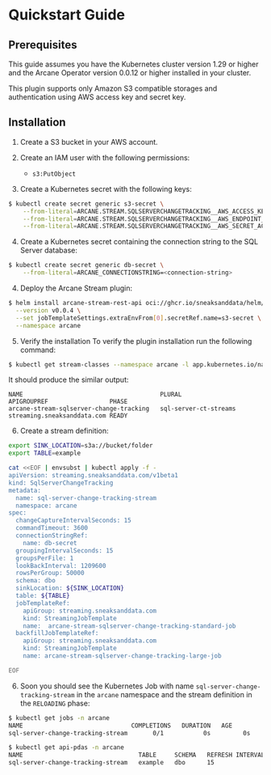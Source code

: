 ﻿# Quickstart Guide

## Prerequisites

This guide assumes you have the Kubernetes cluster version 1.29 or higher and the Arcane Operator version
0.0.12 or higher installed in your cluster.

This plugin supports only Amazon S3 compatible storages and authentication using AWS access key and secret key.

## Installation

1. Create a S3 bucket in your AWS account.
2. Create an IAM user with the following permissions:
    - `s3:PutObject`

3. Create a Kubernetes secret with the following keys:
```bash
$ kubectl create secret generic s3-secret \
    --from-literal=ARCANE.STREAM.SQLSERVERCHANGETRACKING__AWS_ACCESS_KEY_ID=<access-key-id> \
    --from-literal=ARCANE.STREAM.SQLSERVERCHANGETRACKING__AWS_ENDPOINT_URL=https://s3.<region>.amazonaws.com \
    --from-literal=ARCANE.STREAM.SQLSERVERCHANGETRACKING__AWS_SECRET_ACCESS_KEY=<access-key-secret>
 ``` 

4. Create a Kubernetes secret containing the connection string to the SQL Server database:
```bash
$ kubectl create secret generic db-secret \
    --from-literal=ARCANE_CONNECTIONSTRING=<connection-string>
 ``` 

4. Deploy the Arcane Stream plugin:
```bash
$ helm install arcane-stream-rest-api oci://ghcr.io/sneaksanddata/helm/arcane-stream-sqlserver-change-tracking \
  --version v0.0.4 \
  --set jobTemplateSettings.extraEnvFrom[0].secretRef.name=s3-secret \
  --namespace arcane
```

5. Verify the installation
To verify the plugin installation run the following command:
```bash
$ kubectl get stream-classes --namespace arcane -l app.kubernetes.io/name=arcane-stream-sqlserver-change-tracking
```
It should produce the similar output:
```
NAME                                      PLURAL                  APIGROUPREF                 PHASE
arcane-stream-sqlserver-change-tracking   sql-server-ct-streams   streaming.sneaksanddata.com READY
```

6. Create a stream definition:
```bash
export SINK_LOCATION=s3a://bucket/folder
export TABLE=example

cat <<EOF | envsubst | kubectl apply -f -
apiVersion: streaming.sneaksanddata.com/v1beta1
kind: SqlServerChangeTracking
metadata:
  name: sql-server-change-tracking-stream
  namespace: arcane
spec:
  changeCaptureIntervalSeconds: 15
  commandTimeout: 3600
  connectionStringRef:
    name: db-secret
  groupingIntervalSeconds: 15
  groupsPerFile: 1
  lookBackInterval: 1209600
  rowsPerGroup: 50000
  schema: dbo
  sinkLocation: ${SINK_LOCATION}
  table: ${TABLE}
  jobTemplateRef:
    apiGroup: streaming.sneaksanddata.com
    kind: StreamingJobTemplate
    name:  arcane-stream-sqlserver-change-tracking-standard-job
  backfillJobTemplateRef:
    apiGroup: streaming.sneaksanddata.com
    kind: StreamingJobTemplate
    name: arcane-stream-sqlserver-change-tracking-large-job

EOF
```

6. Soon you should see the Kubernetes Job with name `sql-server-change-tracking-stream` in the `arcane` namespace and the stream definition in the `RELOADING` phase:
```bash
$ kubectl get jobs -n arcane
NAME                              COMPLETIONS   DURATION   AGE
sql-server-change-tracking-stream       0/1           0s         0s

$ kubectl get api-pdas -n arcane 
NAME                                TABLE     SCHEMA   REFRESH INTERVAL   SINK LOCATION       PHASE
sql-server-change-tracking-stream   example   dbo      15                 s3a://bucket/folder RELOADING
```
